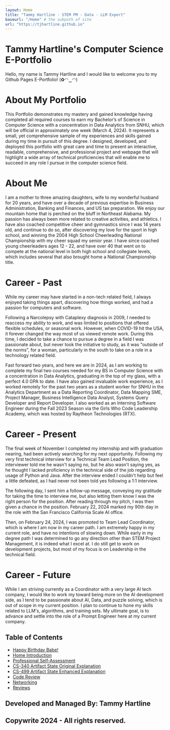 ```yaml
---
layout: Home
title: "Tammy Hartline - STEM PM - Data - LLM Expert"
baseurl: "/Home" # the subpath of site
url: "https://tjhartline.github.io"
---
```


# Tammy Hartline's Computer Science E-Portfolio

Hello, my name is Tammy Hartline and I would like to welcome you to my Github Pages E-Portfolio! (✿◠‿◠)

# About My Portfolio

This Portfolio demonstrates my mastery and gained knowledge having completed all required courses to earn my Bachelor’s of Science in Computer Science with a concentration in Data Analytics from SNHU, which will be official in approximately one week (March 4, 2024). It represents a small, yet comprehensive sample of my experiences and skills gained during my time in pursuit of this degree. I designed, developed, and deployed this portfolio with great care and time to present an interactive, readable, comprehensive, and professional project and webpage that will highlight a wide array of technical proficiencies that will enable me to succeed in any role I pursue in the computer science field.

# About Me

I am a mother to three amazing daughters, wife to my wonderful husband for 20 years, and have over a decade of previous expertise in Business Administration, Banking and Finances, and US tax preparation. We enjoy our mountain home that is perched on the bluff in Northeast Alabama. My passion has always been more related to creative activities, and athletics. I have also coached competitive cheer and gymnastics since I was 14 years old, and continue to do so, after discovering my love for the sport in high school, and winning the 2004 High School Cheerleading National Championship with my cheer squad my senior year. I have since coached young cheerleaders ages 12 - 22, and have over 40 that went on to compete at the national level in both high school and collegiate levels, which includes several that also brought home a National Championship title.

# Career - Past

While my career may have started in a non-tech related field, I always enjoyed taking things apart, discovering how things worked, and had a passion for computers and software. 

Following a Narcolepsy with Cataplexy diagnosis in 2009, I needed to reaccess my ability to work, and was limited to positions that offered flexible schedules, or seasonal work. However, when COVID-19 hit the USA, it forever changed the way most of us viewed remote work. During this time, I decided to take a chance to pursue a degree in a field I was passionate about, but never took the initiative to study, as it was "outside of the norms", for a woman, particularly in the south to take on a role in a technology related field. 

Fast forward two years, and here we are in 2024, as I am working to complete my final two courses needed for my BS in Computer Science with a concentration in Data Analytics, graduating in the top of my glass, with a perfect 4.0 GPA to date. I have also gained invaluable work experience, as I worked remotely for the past two years as a student worker for SNHU in the Analytics Department as a Data Reporting Coordinator, Data Mapping SME, Project Manager, Business Intelligence Data Analyst, Systems Query Developer and Report Developer. I also worked as an Interning Software Engineer during the Fall 2023 Season via the Girls Who Code Leadership Academy, which was hosted by Raytheon Technologies (RTX). 

# Career - Present

The final week of November I completed my internship and with graduation nearing, had been actively searching for my next opportunity. Following my very first technical interview for a Technical Team Lead Position, the interviewer told me he wasn't saying no, but he also wasn't saying yes, as he thought I lacked proficiency in the technical side of the job regarding usage of Python and Java. After the interview ended I couldn't help but feel a little defeated, as I had never not been told yes following a 1:1 interview. 

The following day, I sent him a follow-up message, conveying my gratitude for taking the time to interview me, but also letting them know I was the right person for the position. After reading through my pitch, I was then given a chance in the position. February 22, 2024 marked my 90th day in the role with the San Francisco California Scale AI office. 

Then, on February 24, 2024, I was promoted to Team Lead Coordinator, which is where I am now in my career path. I am extremely happy in my current role, and have no intentions of slowing down. While early in my degree path I was determined to go any direction other than STEM Project Management, it is indeed what I excel at. I do still get to work on development projects, but most of my focus is on Leadership in the technical field. 

# Career - Future

While I am striving currently as a Coordinator with a very large AI tech company, I would like to work my toward being more on the AI development side, as I tend to be passionate about AI, Data, and puzzle solving, which is out of scope in my current position. I plan to continue to hone my skills related to LLM's, algorithms, and training sets. My ultimate goal, is to advance and settle into the role of a Prompt Engineer here at my current company.  

## Table of Contents
- [Happy Birthday Babe!](happybirthday.html)
- [Home Introduction](index.md)
- [Professional Self-Assessment](professional-self-assessment.md)
- [CS-340 Artifact State Original Explanation](cs-340-orig.md)
- [CS-499 Artifact State Enhanced Explanation](cs-499-enhanced.md)
- [Code Review](code-review.md)
- [Networking](networking.md)
- [Reviews](reviews)

Developed and Managed By: Tammy Hartline
---
Copywrite 2024 - All rights reserved.
---
